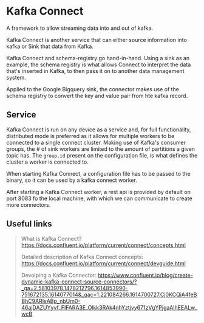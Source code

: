 # Kafka Connect

A framework to allow streaming data into and out of kafka.

Kafka Connect is another service that can either source information into kafka or Sink that data from Kafka.

Kafka Connect and schema-registry go hand-in-hand. Using a sink as an example, the schema registry is what allows Connect to interpret the data that's inserted in Kafka, to then pass it on to another data management system.

Applied to the Google Bigquery sink, the connector makes use of the schema registry to convert the key and value pair from hte kafka record.

## Service

Kafka Connect is run on any device as a service and, for full functionality, distributed mode is preferred as it allows for multiple workers to be connected to a single connect cluster. Making use of Kafka's consumer groups, the # of sink workers are limited to the amount of partitions a given topic has. The `group.id` present on the configuration file, is what defines the cluster a worker is connected to.

When starting Kafka Connect, a configuration file has to be passed to the binary, so it can be used by a kafka connect worker. 

After starting a Kafka Connect worker, a rest api is provided by default on port 8083 fo the local machine, with which we can communicate to create more connectors.


## Useful links
> What is Kafka Connect?
> https://docs.confluent.io/platform/current/connect/concepts.html
>
> Detailed description of Kafka Connect concepts:
> https://docs.confluent.io/platform/current/connect/devguide.html
>
> Devolping a Kafka Connector: 
> https://www.confluent.io/blog/create-dynamic-kafka-connect-source-connectors/?_ga=2.58103978.1478212796.1614853990-751672135.1614077014&_gac=1.221084266.1614700727.Cj0KCQiA4feBBhC9ARIsABp_nbUm0-46ajDAZUYyvf_FIFARA3E_Olkk3RAk4nhYztjvy671zVgYPjgaAlhEEALw_wcB
